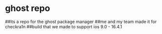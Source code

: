 # ghost repo

##its a repo for the ghost package manager 
##me and my team made it for checkra1n
##build that we made to support ios 9.0 - 16.4.1
